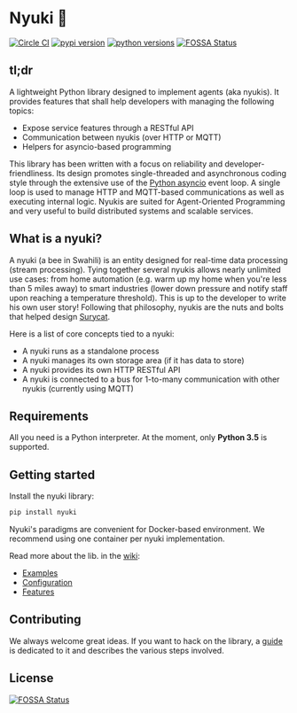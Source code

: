 # Nyuki :bee:

[![Circle CI](https://img.shields.io/circleci/project/optiflows/nyuki/master.svg)](https://circleci.com/gh/optiflows/nyuki)
[![pypi version](http://img.shields.io/pypi/v/nyuki.svg)](https://pypi.python.org/pypi/nyuki)
[![python versions](https://img.shields.io/pypi/pyversions/nyuki.svg)](https://pypi.python.org/pypi/nyuki/)
[![FOSSA Status](https://app.fossa.io/api/projects/git%2Bgithub.com%2Foptiflows%2Fnyuki.svg?type=shield)](https://app.fossa.io/projects/git%2Bgithub.com%2Foptiflows%2Fnyuki?ref=badge_shield)


## tl;dr
A lightweight Python library designed to implement agents (aka nyukis). It provides features that shall help developers with managing the following topics:

* Expose service features through a RESTful API
* Communication between nyukis (over HTTP or MQTT)
* Helpers for asyncio-based programming

This library has been written with a focus on reliability and developer-friendliness. Its design promotes single-threaded and asynchronous coding style through the extensive use of the [Python asyncio](https://docs.python.org/3/library/asyncio.html) event loop. A single loop is used to manage HTTP and MQTT-based communications as well as executing internal logic. Nyukis are suited for Agent-Oriented Programming and very useful to build distributed systems and scalable services.

## What is a nyuki?
A nyuki (a bee in Swahili) is an entity designed for real-time data processing (stream processing). Tying together several nyukis allows nearly unlimited use cases: from home automation (e.g. warm up my home when you're less than 5 miles away) to smart industries (lower down pressure and notify staff upon reaching a temperature threshold). This is up to the developer to write his own user story! Following that philosophy, nyukis are the nuts and bolts that helped design [Surycat](http://www.surycat.com).

Here is a list of core concepts tied to a nyuki:

* A nyuki runs as a standalone process
* A nyuki manages its own storage area (if it has data to store)
* A nyuki provides its own HTTP RESTful API
* A nyuki is connected to a bus for 1-to-many communication with other nyukis (currently using MQTT)

## Requirements
All you need is a Python interpreter. At the moment, only **Python 3.5** is supported.

## Getting started

Install the nyuki library:
```bash
pip install nyuki
```

Nyuki's paradigms are convenient for Docker-based environment. We recommend using one container per nyuki implementation.

Read more about the lib. in the [wiki](https://github.com/optiflows/nyuki/wiki):
* [Examples](https://github.com/optiflows/nyuki/wiki/Examples)
* [Configuration](https://github.com/optiflows/nyuki/wiki/Configuration)
* [Features](https://github.com/optiflows/nyuki/wiki/Features)

## Contributing

We always welcome great ideas. If you want to hack on the library, a [guide](CONTRIBUTING.md) is dedicated to it and describes the various steps involved.


## License
[![FOSSA Status](https://app.fossa.io/api/projects/git%2Bgithub.com%2Foptiflows%2Fnyuki.svg?type=large)](https://app.fossa.io/projects/git%2Bgithub.com%2Foptiflows%2Fnyuki?ref=badge_large)